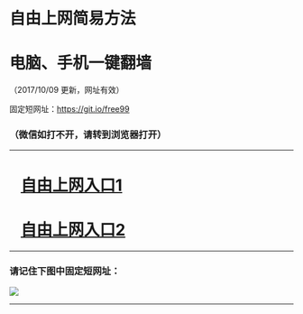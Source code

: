 ﻿# 自由上网简易方法

# 电脑、手机一键翻墙

（2017/10/09 更新，网址有效）

固定短网址：https://git.io/free99

### （微信如打不开，请转到浏览器打开）


***





# &nbsp;&nbsp; <a href="http://ft2593726482.fwq-tz-1001.info/fwqtz01.html?t=10090019312 " target="_blank">自由上网入口1</a>
# &nbsp;&nbsp; <a href="http://ft886715025.fwq-tz-1002.info/fwqtz02.html?t=100900115725 " target="_blank">自由上网入口2</a>
***

### 请记住下图中固定短网址：

<img src="https://s3-us-west-2.amazonaws.com/fwq-1001/yjfq-20170905okok.png" /> 


***

